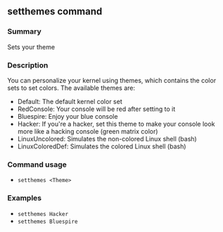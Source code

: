## setthemes command

### Summary

Sets your theme

### Description

You can personalize your kernel using themes, which contains the color sets to set colors. The available themes are:

* Default: The default kernel color set
* RedConsole: Your console will be red after setting to it
* Bluespire: Enjoy your blue console
* Hacker: If you're a hacker, set this theme to make your console look more like a hacking console (green matrix color)
* LinuxUncolored: Simulates the non-colored Linux shell (bash)
* LinuxColoredDef: Simulates the colored Linux shell (bash)

### Command usage

* `setthemes <Theme>`

### Examples

* `setthemes Hacker`
* `setthemes Bluespire`